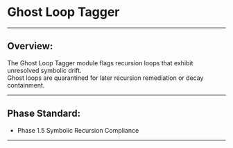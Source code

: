 # Ghost Loop Tagger

---

## Overview:
The Ghost Loop Tagger module flags recursion loops that exhibit unresolved symbolic drift.  
Ghost loops are quarantined for later recursion remediation or decay containment.

---

## Phase Standard:
- Phase 1.5 Symbolic Recursion Compliance

---
